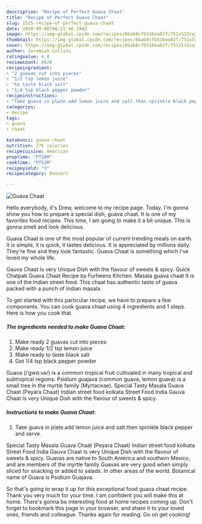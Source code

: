 ```yaml
---
description: "Recipe of Perfect Guava Chaat"
title: "Recipe of Perfect Guava Chaat"
slug: 1525-recipe-of-perfect-guava-chaat
date: 2020-09-08T06:21:40.194Z
image: https://img-global.cpcdn.com/recipes/6bab8cfb516ea82f/751x532cq70/guava-chaat-recipe-main-photo.jpg
thumbnail: https://img-global.cpcdn.com/recipes/6bab8cfb516ea82f/751x532cq70/guava-chaat-recipe-main-photo.jpg
cover: https://img-global.cpcdn.com/recipes/6bab8cfb516ea82f/751x532cq70/guava-chaat-recipe-main-photo.jpg
author: Jeremiah Collins
ratingvalue: 4.8
reviewcount: 6820
recipeingredient:
- "2 guavas cut into pieces"
- "1/2 tsp lemon juice"
- "to taste black salt"
- "1/4 tsp black pepper powder"
recipeinstructions:
- "Take guava in plate.add lemon juice and salt.then sprinkle black pepper and serve."
categories:
- Recipe
tags:
- guava
- chaat

katakunci: guava chaat 
nutrition: 276 calories
recipecuisine: American
preptime: "PT34M"
cooktime: "PT53M"
recipeyield: "3"
recipecategory: Dessert

---
```



![Guava Chaat](https://img-global.cpcdn.com/recipes/6bab8cfb516ea82f/751x532cq70/guava-chaat-recipe-main-photo.jpg)

Hello everybody, it's Drew, welcome to my recipe page. Today, I'm gonna show you how to prepare a special dish, guava chaat. It is one of my favorites food recipes. This time, I am going to make it a bit unique. This is gonna smell and look delicious.

Guava Chaat is one of the most popular of current trending meals on earth. It is simple, it is quick, it tastes delicious. It is appreciated by millions daily. They're fine and they look fantastic. Guava Chaat is something which I've loved my whole life.

Gauva Chaat Is very Unique Dish with the flavour of sweets &amp; spicy. Quick Chatpati Guava Chaat Recipe by Furheens Kitchen. Masala guava chaat It is one of the Indian street food. This chaat has authentic taste of guava packed with a punch of Indian masala.


To get started with this particular recipe, we have to prepare a few components. You can cook guava chaat using 4 ingredients and 1 steps. Here is how you cook that.

<!--inarticleads1-->

##### The ingredients needed to make Guava Chaat:

1. Make ready 2 guavas cut into pieces
1. Make ready 1/2 tsp lemon juice
1. Make ready to taste black salt
1. Get 1/4 tsp black pepper powder


Guava (/ˈɡwɑːvə/) is a common tropical fruit cultivated in many tropical and subtropical regions. Psidium guajava (common guava, lemon guava) is a small tree in the myrtle family (Myrtaceae). Special Tasty Masala Guava Chaat (Peyara Chaat) Indian street food kolkata Street Food India Gauva Chaat Is very Unique Dish with the flavour of sweets &amp; spicy. 

<!--inarticleads2-->

##### Instructions to make Guava Chaat:

1. Take guava in plate.add lemon juice and salt.then sprinkle black pepper and serve.


Special Tasty Masala Guava Chaat (Peyara Chaat) Indian street food kolkata Street Food India Gauva Chaat Is very Unique Dish with the flavour of sweets &amp; spicy. Guavas are native to South America and southern Mexico, and are members of the myrtle family Guavas are very good when simply sliced for snacking or added to salads. In other areas of the world. Botanical name of Guava is Psidium Guajava. 

So that's going to wrap it up for this exceptional food guava chaat recipe. Thank you very much for your time. I am confident you will make this at home. There's gonna be interesting food at home recipes coming up. Don't forget to bookmark this page in your browser, and share it to your loved ones, friends and colleague. Thanks again for reading. Go on get cooking!

